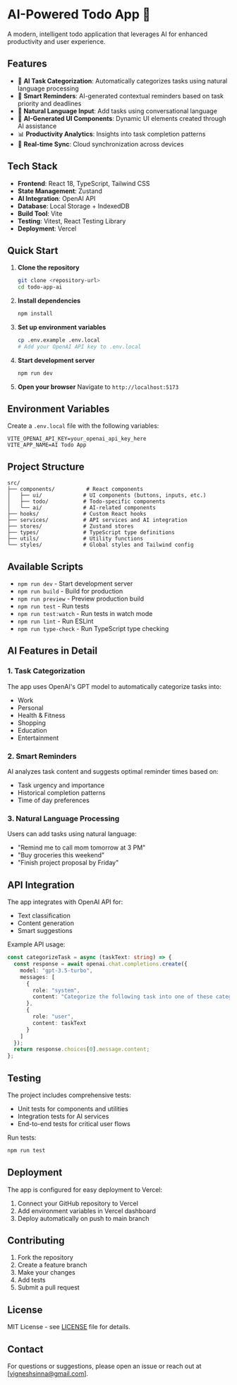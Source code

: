 # AI-Powered Todo App 🚀

A modern, intelligent todo application that leverages AI for enhanced productivity and user experience.

## Features

- 🤖 **AI Task Categorization**: Automatically categorizes tasks using natural language processing
- 🎯 **Smart Reminders**: AI-generated contextual reminders based on task priority and deadlines
- 💬 **Natural Language Input**: Add tasks using conversational language
- 🎨 **AI-Generated UI Components**: Dynamic UI elements created through AI assistance
- 📊 **Productivity Analytics**: Insights into task completion patterns
- 🔄 **Real-time Sync**: Cloud synchronization across devices

## Tech Stack

- **Frontend**: React 18, TypeScript, Tailwind CSS
- **State Management**: Zustand
- **AI Integration**: OpenAI API
- **Database**: Local Storage + IndexedDB
- **Build Tool**: Vite
- **Testing**: Vitest, React Testing Library
- **Deployment**: Vercel

## Quick Start

1. **Clone the repository**
   ```bash
   git clone <repository-url>
   cd todo-app-ai
   ```

2. **Install dependencies**
   ```bash
   npm install
   ```

3. **Set up environment variables**
   ```bash
   cp .env.example .env.local
   # Add your OpenAI API key to .env.local
   ```

4. **Start development server**
   ```bash
   npm run dev
   ```

5. **Open your browser**
   Navigate to `http://localhost:5173`

## Environment Variables

Create a `.env.local` file with the following variables:

```env
VITE_OPENAI_API_KEY=your_openai_api_key_here
VITE_APP_NAME=AI Todo App
```

## Project Structure

```
src/
├── components/          # React components
│   ├── ui/             # UI components (buttons, inputs, etc.)
│   ├── todo/           # Todo-specific components
│   └── ai/             # AI-related components
├── hooks/              # Custom React hooks
├── services/           # API services and AI integration
├── stores/             # Zustand stores
├── types/              # TypeScript type definitions
├── utils/              # Utility functions
└── styles/             # Global styles and Tailwind config
```

## Available Scripts

- `npm run dev` - Start development server
- `npm run build` - Build for production
- `npm run preview` - Preview production build
- `npm run test` - Run tests
- `npm run test:watch` - Run tests in watch mode
- `npm run lint` - Run ESLint
- `npm run type-check` - Run TypeScript type checking

## AI Features in Detail

### 1. Task Categorization
The app uses OpenAI's GPT model to automatically categorize tasks into:
- Work
- Personal
- Health & Fitness
- Shopping
- Education
- Entertainment

### 2. Smart Reminders
AI analyzes task content and suggests optimal reminder times based on:
- Task urgency and importance
- Historical completion patterns
- Time of day preferences

### 3. Natural Language Processing
Users can add tasks using natural language:
- "Remind me to call mom tomorrow at 3 PM"
- "Buy groceries this weekend"
- "Finish project proposal by Friday"

## API Integration

The app integrates with OpenAI API for:
- Text classification
- Content generation
- Smart suggestions

Example API usage:
```typescript
const categorizeTask = async (taskText: string) => {
  const response = await openai.chat.completions.create({
    model: "gpt-3.5-turbo",
    messages: [
      {
        role: "system",
        content: "Categorize the following task into one of these categories: Work, Personal, Health, Shopping, Education, Entertainment"
      },
      {
        role: "user",
        content: taskText
      }
    ]
  });
  return response.choices[0].message.content;
};
```

## Testing

The project includes comprehensive tests:
- Unit tests for components and utilities
- Integration tests for AI services
- End-to-end tests for critical user flows

Run tests:
```bash
npm run test
```

## Deployment

The app is configured for easy deployment to Vercel:

1. Connect your GitHub repository to Vercel
2. Add environment variables in Vercel dashboard
3. Deploy automatically on push to main branch

## Contributing

1. Fork the repository
2. Create a feature branch
3. Make your changes
4. Add tests
5. Submit a pull request

## License

MIT License - see [LICENSE](LICENSE) file for details.

## Contact

For questions or suggestions, please open an issue or reach out at [vigneshsinna@gmail.com].
